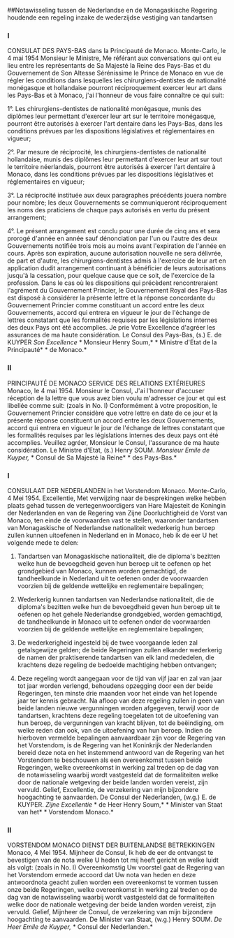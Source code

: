 <meta http-equiv='Content-Type' content='text/html; charset=utf-8' />

##Notawisseling tussen de Nederlandse en de Monagaskische Regering houdende een regeling inzake de wederzijdse vestiging van tandartsen

### I  

CONSULAT DES PAYS-BAS dans la Principauté de Monaco. Monte-Carlo, le 4 mai 1954 Monsieur le Ministre, Me référant aux conversations qui ont eu lieu entre les représentants de Sa Majesté la Reine des Pays-Bas et du Gouvernement de Son Altesse Sérénissime le Prince de Monaco en vue de régler les conditions dans lesquelles les chirurgiens-dentistes de nationalité monégasque et hollandaise pourront réciproquement exercer leur art dans les Pays-Bas et à Monaco, j'ai l'honneur de vous faire connaître ce qui suit: 

1°. Les chirurgiens-dentistes de nationalité monégasque, munis des diplômes leur permettant d'exercer leur art sur le territoire monégasque, pourront être autorisés à exercer l'art dentaire dans les Pays-Bas, dans les conditions prévues par les dispositions législatives et réglementaires en vigueur;  

2°. Par mesure de réciprocité, les chirurgiens-dentistes de nationalité hollandaise, munis des diplômes leur permettant d'exercer leur art sur tout le territoire néerlandais, pourront être autorisés à exercer l'art dentaire à Monaco, dans les conditions prévues par les dispositions législatives et réglementaires en vigueur;  

3°. La réciprocité instituée aux deux paragraphes précédents jouera nombre pour nombre; les deux Gouvernements se communiqueront réciproquement les noms des praticiens de chaque pays autorisés en vertu du présent arrangement;  

4°. Le présent arrangement est conclu pour une durée de cinq ans et sera prorogé d'année en année sauf dénonciation par l'un ou l'autre des deux Gouvernements notifiée trois mois au moins avant l'expiration de l'année en cours.   Après son expiration, aucune autorisation nouvelle ne sera délivrée, de part et d'autre, les chirurgiens-dentistes admis à l'exercice de leur art en application dudit arrangement continuant à bénéficier de leurs autorisations jusqu'à la cessation, pour quelque cause que ce soit, de l'exercice de la profession. Dans le cas où les dispositions qui précèdent rencontreraient l'agrément du Gouvernement Princier, le Gouvernement Royal des Pays-Bas est disposé à considérer la présente lettre et la réponse concordante du Gouvernement Princier comme constituant un accord entre les deux Gouvernements, accord qui entrera en vigueur le jour de l'échange de lettres constatant que les formalités requises par les législations internes des deux Pays ont été accomplies. Je prie Votre Excellence d'agréer les assurances de ma haute considération. Le Consul des Pays-Bas, (s.) E. de KUYPER  *Son Excellence*   * Monsieur Henry Soum,*   * Ministre d'Etat de la Principauté*   * de Monaco.*    

### II  

PRINCIPAUTÉ DE MONACO  SERVICE DES RELATIONS EXTÉRIEURES Monaco, le 4 mai 1954. Monsieur le Consul, J'ai l'honneur d'accuser réception de la lettre que vous avez bien voulu m'adresser ce jour et qui est libellée comme suit:  (zoals in No. I)  Conformément à votre proposition, le Gouvernement Princier considère que votre lettre en date de ce jour et la présente réponse constituent un accord entre les deux Gouvernements, accord qui entrera en vigueur le jour de l'échange de lettres constatant que les formalités requises par les législations internes des deux pays ont été accomplies. Veuillez agréer, Monsieur le Consul, l'assurance de ma haute considération. Le Ministre d'Etat, (s.) Henry SOUM.  *Monsieur Emile de Kuyper,*   * Consul de Sa Majesté la Reine*   * des Pays-Bas.*    

### I  

CONSULAAT DER NEDERLANDEN  in het Vorstendom Monaco. Monte-Carlo, 4 Mei 1954. Excellentie, Met verwijzing naar de besprekingen welke hebben plaats gehad tussen de vertegenwoordigers van Hare Majesteit de Koningin der Nederlanden en van de Regering van Zijne Doorluchtigheid de Vorst van Monaco, ten einde de voorwaarden vast te stellen, waaronder tandartsen van Monagaskische of Nederlandse nationaliteit wederkerig hun beroep zullen kunnen uitoefenen in Nederland en in Monaco, heb ik de eer U het volgende mede te delen: 

1. Tandartsen van Monagaskische nationaliteit, die de diploma's bezitten welke hun de bevoegdheid geven hun beroep uit te oefenen op het grondgebied van Monaco, kunnen worden gemachtigd, de tandheelkunde in Nederland uit te oefenen onder de voorwaarden voorzien bij de geldende wettelijke en reglementaire bepalingen;  

2. Wederkerig kunnen tandartsen van Nederlandse nationaliteit, die de diploma's bezitten welke hun de bevoegdheid geven hun beroep uit te oefenen op het gehele Nederlandse grondgebied, worden gemachtigd, de tandheelkunde in Monaco uit te oefenen onder de voorwaarden voorzien bij de geldende wettelijke en reglementaire bepalingen;  

3. De wederkerigheid ingesteld bij de twee voorgaande leden zal getalsgewijze gelden; de beide Regeringen zullen elkander wederkerig de namen der praktiserende tandartsen van elk land mededelen, die krachtens deze regeling de bedoelde machtiging hebben ontvangen;  

4. Deze regeling wordt aangegaan voor de tijd van vijf jaar en zal van jaar tot jaar worden verlengd, behoudens opzegging door een der beide Regeringen, ten minste drie maanden voor het einde van het lopende jaar ter kennis gebracht.   Na afloop van deze regeling zullen in geen van beide landen nieuwe vergunningen worden afgegeven, terwijl voor de tandartsen, krachtens deze regeling toegelaten tot de uitoefening van hun beroep, de vergunningen van kracht blijven, tot de beëindiging, om welke reden dan ook, van de uitoefening van hun beroep. Indien de hierboven vermelde bepalingen aanvaardbaar zijn voor de Regering van het Vorstendom, is de Regering van het Koninkrijk der Nederlanden bereid deze nota en het instemmend antwoord van de Regering van het Vorstendom te beschouwen als een overeenkomst tussen beide Regeringen, welke overeenkomst in werking zal treden op de dag van de notawisseling waarbij wordt vastgesteld dat de formaliteiten welke door de nationale wetgeving der beide landen worden vereist, zijn vervuld. Gelief, Excellentie, de verzekering van mijn bijzondere hoogachting te aanvaarden. De Consul der Nederlanden, (w.g.) E. de KUYPER.  *Zijne Excellentie*   * de Heer Henry Soum,*   * Minister van Staat van het*   * Vorstendom Monaco.*    

### II  

VORSTENDOM MONACO DIENST DER BUITENLANDSE BETREKKINGEN Monaco, 4 Mei 1954. Mijnheer de Consul, Ik heb de eer de ontvangst te bevestigen van de nota welke U heden tot mij heeft gericht en welke luidt als volgt:  (zoals in No. I)  Overeenkomstig Uw voorstel gaat de Regering van het Vorstendom ermede accoord dat Uw nota van heden en deze antwoordnota geacht zullen worden een overeenkomst te vormen tussen onze beide Regeringen, welke overeenkomst in werking zal treden op de dag van de notawisseling waarbij wordt vastgesteld dat de formaliteiten welke door de nationale wetgeving der beide landen worden vereist, zijn vervuld. Gelief, Mijnheer de Consul, de verzekering van mijn bijzondere hoogachting te aanvaarden. De Minister van Staat, (w.g.) Henry SOUM.  *De Heer Emile de Kuyper,*   * Consul der Nederlanden.*    
